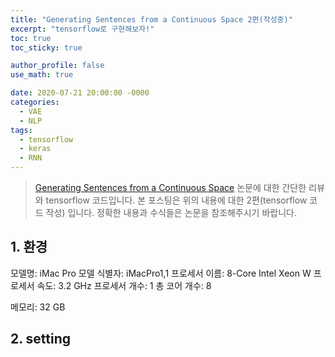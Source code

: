 ```yaml
---
title: "Generating Sentences from a Continuous Space 2편(작성중)"
excerpt: "tensorflow로 구현해보자!"
toc: true
toc_sticky: true

author_profile: false
use_math: true

date: 2020-07-21 20:00:00 -0000
categories: 
  - VAE
  - NLP
tags:
  - tensorflow
  - keras
  - RNN
---
```


> [Generating Sentences from a Continuous Space](https://arxiv.org/abs/1511.06349) 논문에 대한 간단한 리뷰와 tensorflow 코드입니다. 
>  본 포스팅은 위의 내용에 대한 2편(tensorflow 코드 작성) 입니다.
>  정확한 내용과 수식들은 논문을 참조해주시기 바랍니다. 

## 1. 환경

모델명:  iMac Pro
모델 식별자:  iMacPro1,1
프로세서 이름:  8-Core Intel Xeon W
프로세서 속도:  3.2 GHz
프로세서 개수:  1
총 코어 개수:  8

메모리:  32 GB

## 2. setting

<!--stackedit_data:
eyJoaXN0b3J5IjpbNzU2MTMzNTk1LDYzMjk2OTczOF19
-->